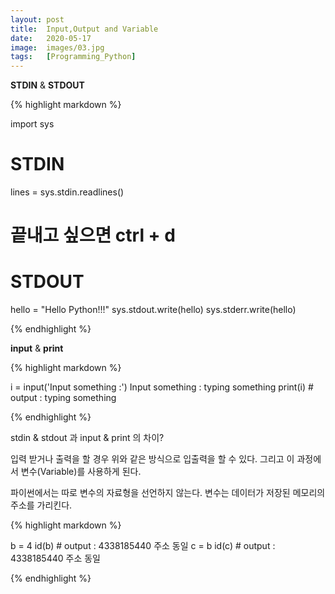 ```yaml
---
layout: post
title:  Input,Output and Variable
date:   2020-05-17
image:  images/03.jpg
tags:   [Programming_Python]
---
```

**STDIN** & **STDOUT**

{% highlight markdown %}

import sys

# STDIN
lines = sys.stdin.readlines()
# 끝내고 싶으면 ctrl + d

# STDOUT
hello = "Hello Python!!!"
sys.stdout.write(hello)
sys.stderr.write(hello)

{% endhighlight %}

**input** & **print**

{% highlight markdown %}

i = input('Input something :')
Input something : typing something
print(i) # output : typing something

{% endhighlight %}

stdin & stdout 과 input & print 의 차이?


입력 받거나 출력을 할 경우 위와 같은 방식으로 입출력을 할 수 있다.
그리고 이 과정에서 변수(Variable)를 사용하게 된다.

파이썬에서는 따로 변수의 자료형을 선언하지 않는다. 변수는 데이터가 저장된 메모리의 주소를 가리킨다.

{% highlight markdown %}

b = 4
id(b) # output : 4338185440 주소 동일
c = b
id(c) # output : 4338185440 주소 동일

{% endhighlight %}